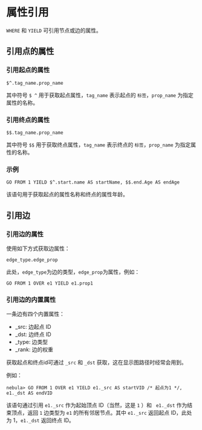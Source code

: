 # 属性引用

`WHERE` 和 `YIELD` 可引用节点或边的属性。

## 引用点的属性

### 引用起点的属性

```plain
$^.tag_name.prop_name
```

其中符号 `$ ^` 用于获取起点属性，`tag_name` 表示起点的 `标签`，`prop_name` 为指定属性的名称。

### 引用终点的属性

```
$$.tag_name.prop_name
```

其中符号 `$$` 用于获取终点属性，`tag_name` 表示终点的 `标签`，`prop_name` 为指定属性的名称。

### 示例

```
GO FROM 1 YIELD $^.start.name AS startName, $$.end.Age AS endAge
```

该语句用于获取起点的属性名称和终点的属性年龄。

## 引用边

### 引用边的属性

使用如下方式获取边属性：

```
edge_type.edge_prop
```

此处，`edge_type`为边的类型，`edge_prop`为属性，例如：

```
GO FROM 1 OVER e1 YIELD e1.prop1
```

### 引用边的内置属性

一条边有四个内置属性：

- _src: 边起点 ID
- _dst: 边终点 ID
- _type: 边类型
- _rank: 边的权重

获取起点和终点id可通过 `_src` 和 `_dst` 获取，这在显示图路径时经常会用到。

例如：

```
nebula> GO FROM 1 OVER e1 YIELD e1._src AS startVID /* 起点为1 */, e1._dst AS endVID
```

该语句通过引用 `e1._src` 作为起始顶点 ID（当然，这是 `1` ）和 ` e1._dst` 作为结束顶点，返回 `1` 边类型为 `e1` 的所有邻居节点。其中 `e1._src` 返回起点 ID，此处为 1，`e1._dst` 返回终点 ID。
